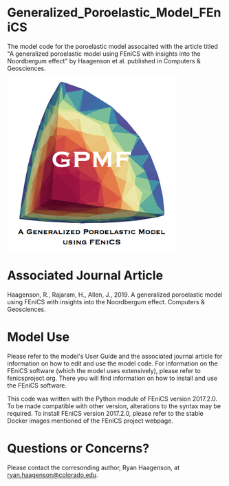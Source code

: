 # Generalized_Poroelastic_Model_FEniCS
The model code for the poroelastic model assocaited with the article titled "A generalized poroelastic model using FEniCS with insights into the Noordbergum effect" by Haagenson et al. published in Computers &amp; Geosciences.

![Model Logo](/Logo.png)

# Associated Journal Article
Haagenson, R., Rajaram, H., Allen, J., 2019. A generalized poroelastic model using FEniCS with insights into the Noordbergum effect. Computers & Geosciences. 

# Model Use
Please refer to the model's User Guide and the associated journal article for information on how to edit and use the model code. For information on the FEniCS software (which the model uses extensively), please refer to fenicsproject.org. There you will find information on how to install and use the FEniCS software.

This code was written with the Python module of FEniCS version 2017.2.0. To be made compatible with other version, alterations to the syntax may be required. To install FEniCS version 2017.2.0, please refer to the stable Docker images mentioned of the FEniCS project webpage.

# Questions or Concerns?
Please contact the corresonding author, Ryan Haagenson, at ryan.haagenson@colorado.edu. 
